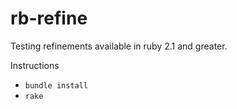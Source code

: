rb-refine
=========

Testing refinements available in ruby 2.1 and greater.

Instructions
- `bundle install`
- `rake`

